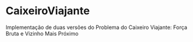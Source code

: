 # CaixeiroViajante
Implementação de duas versões do Problema do Caixeiro Viajante: Força Bruta e Vizinho Mais Próximo
